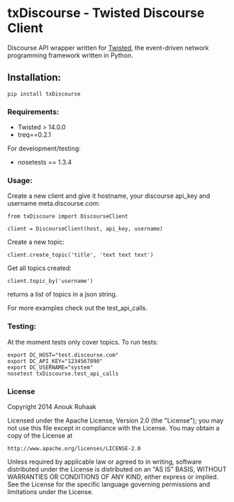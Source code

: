 # txDiscourse - Twisted Discourse Client

Discourse API wrapper written for [Twisted](https://twistedmatrix.com/trac/), the event-driven network programming framework written in Python.

## Installation:

	pip install txDiscourse

### Requirements:

 - Twisted > 14.0.0
 - treq==0.2.1

 For development/testing:
 - nosetests == 1.3.4

### Usage:

Create a new client and give it hostname, your discourse api_key and username meta.discourse.com:
	
	from txDiscoure import DiscourseClient

	client = DiscourseClient(host, api_key, username)

Create a new topic:

	client.create_topic('title', 'text text text')

Get all topics created:
	
	client.topic_by('username')

returns a list of topics in a json string.

For more examples check out the test_api_calls.

### Testing:

At the moment tests only cover topics. To run tests:

    export DC_HOST="test.discourse.com"
    export DC_API_KEY="1234567890"
    export DC_USERNAME="system"
    nosetest txDiscourse.test_api_calls


### License

Copyright 2014 Anouk Ruhaak

Licensed under the Apache License, Version 2.0 (the "License");
you may not use this file except in compliance with the License.
You may obtain a copy of the License at

    http://www.apache.org/licenses/LICENSE-2.0

Unless required by applicable law or agreed to in writing, software
distributed under the License is distributed on an "AS IS" BASIS,
WITHOUT WARRANTIES OR CONDITIONS OF ANY KIND, either express or implied.
See the License for the specific language governing permissions and
limitations under the License.